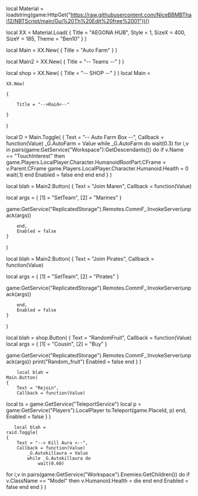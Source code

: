 local Material = loadstring(game:HttpGet("https://raw.githubusercontent.com/NiceBBMBThai12/NBTScript/main/Gui%20Th%20Edit%20free%2001"))()

local XX =
    Material.Load(
    {
        Title = "AEGONA HUB",
        Style = 1,
        SizeX = 400,
        SizeY = 185,
        Theme = "Ben10"
    }
)


local Main =
    XX.New(
    {
        Title = "Auto Farm"
    }
)

local Main2 =
    XX.New(
    {
        Title = "-- Teams --"
    }
)

local shop =
    XX.New(
    {
        Title = "-- SHOP --"
    }
)
local Main =

    XX.New(

    {

        Title = "-->Raid<--"

    }

)

local D =
    Main.Toggle(
    {
        Text = "-- Auto Farm Box --",
        Callback = function(Value)
            _G.AutoFarm = Value
            while _G.AutoFarm do
                wait(0.3)
    for i,v in pairs(game:GetService("Workspace"):GetDescendants()) do
    if v.Name == "TouchInterest" then
        game.Players.LocalPlayer.Character.HumanoidRootPart.CFrame = v.Parent.CFrame
        game.Players.LocalPlayer.Character.Humanoid.Health = 0
        wait(.1)
    end
        Enabled = false
end
end
end
    }
)

local blah =
    Main2.Button(
    {
        Text = "Joim Maren",
        Callback = function(Value)

local args = {
    [1] = "SetTeam",
    [2] = "Marines"
}

game:GetService("ReplicatedStorage").Remotes.CommF_:InvokeServer(unpack(args))

        end,
        Enabled = false
    }
)

local blah =
    Main2.Button(
    {
        Text = "Joim Pirates",
        Callback = function(Value)

local args = {
    [1] = "SetTeam",
    [2] = "Pirates"
}

game:GetService("ReplicatedStorage").Remotes.CommF_:InvokeServer(unpack(args))

        end,
        Enabled = false
    }
)

local blah =
    shop.Button(
    {
        Text = "RandomFruit",
        Callback = function(Value)
local args = {
    [1] = "Cousin",
    [2] = "Buy"
}

game:GetService("ReplicatedStorage").Remotes.CommF_:InvokeServer(unpack(args))
 print("Random_fruit")
        Enabled = false
        end
        }
        )
        
        
        local blah =
    Main.Button(
    {
        Text = "Rejoin",
        Callback = function(Value)
local ts = game:GetService("TeleportService")
      local p = game:GetService("Players").LocalPlayer
ts:Teleport(game.PlaceId, p)
        end,
        Enabled = false
        }
        )
        
        
                
        
       local blah =
    raid.Toggle(
    {
        Text = "--> Kill Aura <--",
        Callback = function(Value)
            _G.Autokillaura = Value
            while _G.Autokillaura do
                wait(0.60)
for i,v in pairs(game:GetService("Workspace").Enemies:GetChildren()) do
    if v.ClassName == "Model" then
        v.Humanoid.Health = die
    end
    end
        Enabled = false
            end
    end
    }
) 

        
